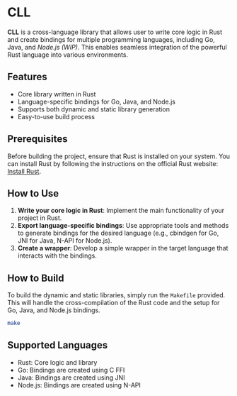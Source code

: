 # CLL

**CLL** is a cross-language library that allows user to write core logic in Rust and create bindings for multiple programming languages, including Go, Java, and _Node.js (WIP)_. This enables seamless integration of the powerful Rust language into various environments.

## Features

- Core library written in Rust
- Language-specific bindings for Go, Java, and Node.js
- Supports both dynamic and static library generation
- Easy-to-use build process

## Prerequisites

Before building the project, ensure that Rust is installed on your system. You can install Rust by following the instructions on the official Rust website: [Install Rust](https://www.rust-lang.org/tools/install).

## How to Use

1. **Write your core logic in Rust**: Implement the main functionality of your project in Rust.
2. **Export language-specific bindings**: Use appropriate tools and methods to generate bindings for the desired language (e.g., cbindgen for Go, JNI for Java, N-API for Node.js).
3. **Create a wrapper**: Develop a simple wrapper in the target language that interacts with the bindings.

## How to Build

To build the dynamic and static libraries, simply run the `Makefile` provided. This will handle the cross-compilation of the Rust code and the setup for Go, Java, and Node.js bindings.

```bash
make
```

## Supported Languages

- Rust: Core logic and library
- Go: Bindings are created using C FFI
- Java: Bindings are created using JNI
- Node.js: Bindings are created using N-API
